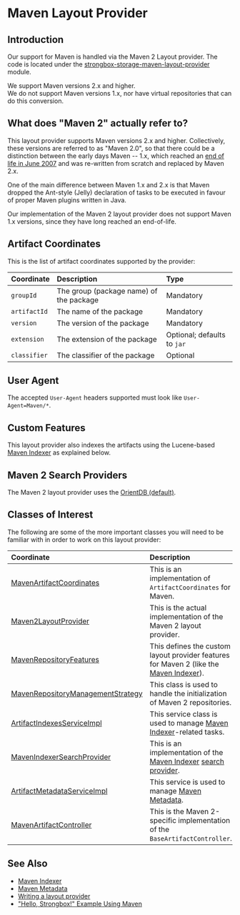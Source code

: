# Maven Layout Provider

## Introduction

Our support for Maven is handled via the Maven 2 Layout provider.
The code is located under the [strongbox-storage-maven-layout-provider] module.
  
We support Maven versions 2.x and higher.  
We do not support Maven versions 1.x, nor have virtual repositories that can do this conversion.

## What does "Maven 2" actually refer to?

This layout provider supports Maven versions 2.x and higher. Collectively, these versions are referred to as "Maven 2.0",
so that there could be a distinction between the early days Maven -- 1.x, which reached an [end of life in June 2007] 
and was re-written from scratch and replaced by Maven 2.x.  
  
One of the main difference between Maven 1.x and 2.x is that Maven dropped the Ant-style (Jelly) declaration of tasks 
to be executed in favour of proper Maven plugins written in Java.  
  
Our implementation of the Maven 2 layout provider does not support Maven 1.x versions, since they have long reached 
an end-of-life.

## Artifact Coordinates

This is the list of artifact coordinates supported by the provider:

| Coordinate   | Description | Type |
|:-------------|:------------|:-----|
| `groupId`    | The group (package name) of the package | Mandatory |
| `artifactId` | The name of the package | Mandatory |
| `version`    | The version of the package | Mandatory |
| `extension`  | The extension of the package | Optional; defaults to `jar` |
| `classifier` | The classifier of the package | Optional |

## User Agent

The accepted `User-Agent` headers supported must look like `User-Agent=Maven/*`.

## Custom Features

This layout provider also indexes the artifacts using the Lucene-based [Maven Indexer] as explained below.

## Maven 2 Search Providers

The Maven 2 layout provider uses the [OrientDB (default)](../search-providers#orientdbsearchprovider).

## Classes of Interest

The following are some of the more important classes you will need to be familiar with in order to work on this layout provider:

| Coordinate   | Description |
|:-------------|:------------|
| [MavenArtifactCoordinates] | This is an implementation of `ArtifactCoordinates` for Maven. |
| [Maven2LayoutProvider]| This is the actual implementation of the Maven 2 layout provider. |
| [MavenRepositoryFeatures]| This defines the custom layout provider features for Maven 2 (like the [Maven Indexer]). |
| [MavenRepositoryManagementStrategy] | This class is used to handle the initialization of Maven 2 repositories. |
| [ArtifactIndexesServiceImpl] | This service class is used to manage [Maven Indexer]-related tasks. |
| [MavenIndexerSearchProvider] | This is an implementation of the [Maven Indexer] [search provider]. |
| [ArtifactMetadataServiceImpl] | This service is used to manage [Maven Metadata]. |
| [MavenArtifactController] | This is the Maven 2-specific implementation of the `BaseArtifactController`. |

## See Also
* [Maven Indexer]
* [Maven Metadata]
* [Writing a layout provider]
* ["Hello, Strongbox!" Example Using Maven](https://github.com/strongbox/strongbox-examples/tree/master/hello-strongbox-maven) 


[end of life in June 2007]: https://maven.apache.org/maven-1.x-eol.html
[Writing a layout provider]: ./how-to-implement-your-own-repository-format.md
[strongbox-storage-maven-layout-provider]: https://github.com/strongbox/strongbox/tree/master/strongbox-storage/strongbox-storage-layout-providers/strongbox-storage-maven-layout/strongbox-storage-maven-layout-provider
[MavenArtifactCoordinates]: https://github.com/strongbox/strongbox/blob/master/strongbox-storage/strongbox-storage-layout-providers/strongbox-storage-maven-layout/strongbox-storage-maven-layout-provider/src/main/java/org/carlspring/strongbox/artifact/coordinates/MavenArtifactCoordinates.java
[Maven2LayoutProvider]: https://github.com/strongbox/strongbox/blob/master/strongbox-storage/strongbox-storage-layout-providers/strongbox-storage-maven-layout/strongbox-storage-maven-layout-provider/src/main/java/org/carlspring/strongbox/providers/layout/Maven2LayoutProvider.java
[MavenRepositoryFeatures]: https://github.com/strongbox/strongbox/blob/master/strongbox-storage/strongbox-storage-layout-providers/strongbox-storage-maven-layout/strongbox-storage-maven-layout-provider/src/main/java/org/carlspring/strongbox/repository/MavenRepositoryFeatures.java
[MavenRepositoryManagementStrategy]: https://github.com/strongbox/strongbox/blob/master/strongbox-storage/strongbox-storage-layout-providers/strongbox-storage-maven-layout/strongbox-storage-maven-layout-provider/src/main/java/org/carlspring/strongbox/repository/MavenRepositoryManagementStrategy.java
[ArtifactIndexesServiceImpl]: https://github.com/strongbox/strongbox/blob/master/strongbox-storage/strongbox-storage-layout-providers/strongbox-storage-maven-layout/strongbox-storage-maven-layout-provider/src/main/java/org/carlspring/strongbox/services/impl/ArtifactIndexesServiceImpl.java
[MavenIndexerSearchProvider]: https://github.com/strongbox/strongbox/blob/master/strongbox-storage/strongbox-storage-layout-providers/strongbox-storage-maven-layout/strongbox-storage-maven-layout-provider/src/main/java/org/carlspring/strongbox/providers/search/MavenIndexerSearchProvider.java
[ArtifactMetadataServiceImpl]: https://github.com/strongbox/strongbox/blob/master/strongbox-storage/strongbox-storage-layout-providers/strongbox-storage-maven-layout/strongbox-storage-maven-layout-provider/src/main/java/org/carlspring/strongbox/services/impl/ArtifactMetadataServiceImpl.java
[MavenArtifactController]: https://github.com/strongbox/strongbox/blob/e8beb1f7b97483355f55045c8947decdc1b1c26b/strongbox-web-core/src/main/java/org/carlspring/strongbox/controllers/layout/maven/MavenArtifactController.java
[Maven Metadata]: ../metadata/maven-metadata.md
[Maven Indexer]: ../maven-indexer.md
[search provider]: ../search-providers.md
